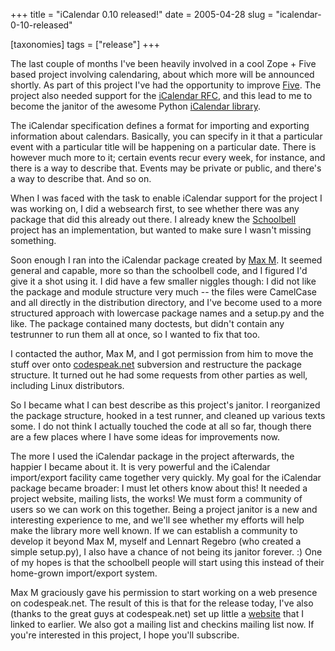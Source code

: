+++
title = "iCalendar 0.10 released!"
date = 2005-04-28
slug = "icalendar-0-10-released"

[taxonomies]
tags = ["release"]
+++

The last couple of months I've been heavily involved in a cool Zope +
Five based project involving calendaring, about which more will be
announced shortly. As part of this project I've had the opportunity to
improve [Five](http://codespeak.net/z3/five). The project also needed
support for the [iCalendar RFC](http://www.ietf.org/rfc/rfc2445.txt),
and this lead to me to become the janitor of the awesome Python
[iCalendar library](http://codespeak.net/icalendar).

The iCalendar specification defines a format for importing and exporting
information about calendars. Basically, you can specify in it that a
particular event with a particular title will be happening on a
particular date. There is however much more to it; certain events recur
every week, for instance, and there is a way to describe that. Events
may be private or public, and there's a way to describe that. And so on.

When I was faced with the task to enable iCalendar support for the
project I was working on, I did a websearch first, to see whether there
was any package that did this already out there. I already knew the
[Schoolbell](http://www.schooltool.org) project has an implementation,
but wanted to make sure I wasn't missing something.

Soon enough I ran into the iCalendar package created by [Max
M](http://www.mxm.dk/). It seemed general and capable, more so than the
schoolbell code, and I figured I'd give it a shot using it. I did have a
few smaller niggles though: I did not like the package and module
structure very much -- the files were CamelCase and all directly in the
distribution directory, and I've become used to a more structured
approach with lowercase package names and a setup.py and the like. The
package contained many doctests, but didn't contain any testrunner to
run them all at once, so I wanted to fix that too.

I contacted the author, Max M, and I got permission from him to move the
stuff over onto [codespeak.net](http://codespeak.net) subversion and
restructure the package structure. It turned out he had some requests
from other parties as well, including Linux distributors.

So I became what I can best describe as this project's janitor. I
reorganized the package structure, hooked in a test runner, and cleaned
up various texts some. I do not think I actually touched the code at all
so far, though there are a few places where I have some ideas for
improvements now.

The more I used the iCalendar package in the project afterwards, the
happier I became about it. It is very powerful and the iCalendar
import/export facility came together very quickly. My goal for the
iCalendar package became broader: I must let others know about this! It
needed a project website, mailing lists, the works! We must form a
community of users so we can work on this together. Being a project
janitor is a new and interesting experience to me, and we'll see whether
my efforts will help make the library more well known. If we can
establish a community to develop it beyond Max M, myself and Lennart
Regebro (who created a simple setup.py), I also have a chance of not
being its janitor forever. :) One of my hopes is that the schoolbell
people will start using this instead of their home-grown import/export
system.

Max M graciously gave his permission to start working on a web presence
on codespeak.net. The result of this is that for the release today, I've
also (thanks to the great guys at codespeak.net) set up little a
[website](http://codespeak.net/icalendar) that I linked to earlier. We
also got a mailing list and checkins mailing list now. If you're
interested in this project, I hope you'll subscribe.
